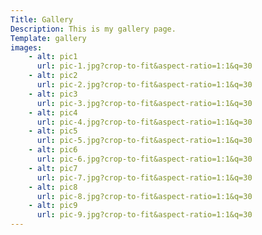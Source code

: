 ```yaml
---
Title: Gallery
Description: This is my gallery page.
Template: gallery
images:
    - alt: pic1
      url: pic-1.jpg?crop-to-fit&aspect-ratio=1:1&q=30
    - alt: pic2
      url: pic-2.jpg?crop-to-fit&aspect-ratio=1:1&q=30
    - alt: pic3
      url: pic-3.jpg?crop-to-fit&aspect-ratio=1:1&q=30
    - alt: pic4
      url: pic-4.jpg?crop-to-fit&aspect-ratio=1:1&q=30
    - alt: pic5
      url: pic-5.jpg?crop-to-fit&aspect-ratio=1:1&q=30
    - alt: pic6
      url: pic-6.jpg?crop-to-fit&aspect-ratio=1:1&q=30
    - alt: pic7
      url: pic-7.jpg?crop-to-fit&aspect-ratio=1:1&q=30
    - alt: pic8
      url: pic-8.jpg?crop-to-fit&aspect-ratio=1:1&q=30
    - alt: pic9
      url: pic-9.jpg?crop-to-fit&aspect-ratio=1:1&q=30
---
```

